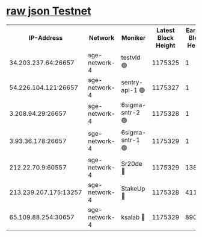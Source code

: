 
[raw json Testnet](https://rpc-check.sget.stavr.tech/sget/rpc-sget-result.json)
=


<table><tr><th>IP-Address</th><th>Network</th><th>Moniker</th><th>Latest Block Height</th><th>Earliest Block Height</th><th>Catching Up</th><th>Tx Index</th><th>Voting Power</th><th>Scan Time</th></tr><tr><td>34.203.237.64:26657</td><td>sge-network-4</td><td>testvld 🟢</td><td>1175325</td><td>1</td><td>False</td><td>on</td><td>0</td><td>2024-01-19T14:29:01.173413564UTC</td></tr><tr><td>54.226.104.121:26657</td><td>sge-network-4</td><td>sentry-api-1 🟢</td><td>1175327</td><td>1</td><td>False</td><td>on</td><td>0</td><td>2024-01-19T14:29:14.114797322UTC</td></tr><tr><td>3.208.94.29:26657</td><td>sge-network-4</td><td>6sigma-sntr-2 🟢</td><td>1175328</td><td>1</td><td>False</td><td>on</td><td>0</td><td>2024-01-19T14:29:23.914851058UTC</td></tr><tr><td>3.93.36.178:26657</td><td>sge-network-4</td><td>6sigma-sntr-1 🟢</td><td>1175329</td><td>1</td><td>False</td><td>on</td><td>0</td><td>2024-01-19T14:29:26.620445003UTC</td></tr><tr><td>212.22.70.9:60557</td><td>sge-network-4</td><td>Sr20de 🔴</td><td>1175329</td><td>138001</td><td>False</td><td>on</td><td>104</td><td>2024-01-19T14:29:29.592556393UTC</td></tr><tr><td>213.239.207.175:13257</td><td>sge-network-4</td><td>StakeUp 🔴</td><td>1175328</td><td>411001</td><td>False</td><td>off</td><td>100</td><td>2024-01-19T14:29:23.291425838UTC</td></tr><tr><td>65.109.88.254:30657</td><td>sge-network-4</td><td>ksalab 🔴</td><td>1175329</td><td>890001</td><td>False</td><td>off</td><td>1148</td><td>2024-01-19T14:29:27.014112705UTC</td></tr></table>
